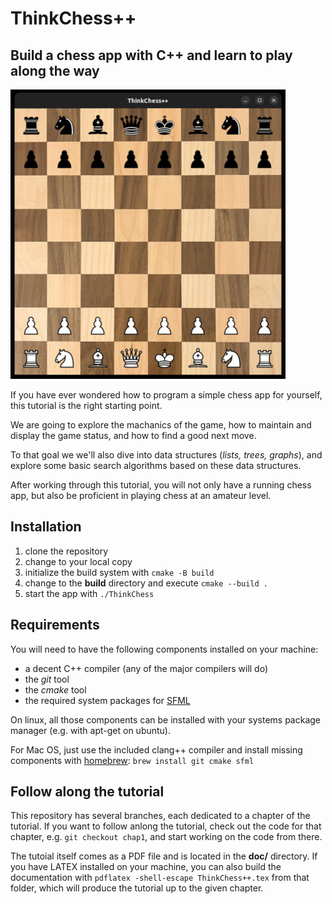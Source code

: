 # ThinkChess++
## Build a chess app with C++ and learn to play along the way

![GUI](doc/img/boardWithPieces.jpg)

If you have ever wondered how to program a simple chess app for yourself,
this tutorial is the right starting point.

We are going to explore the machanics of the game, how to maintain and display the game status,
and how to find a good next move.

To that goal we we'll also dive into data structures (*lists, trees, graphs*),
and explore some basic search algorithms based on these data structures.

After working through this tutorial, you will not only have a running chess app,
but also be proficient in playing chess at an amateur level.

## Installation
1. clone the repository
1. change to your local copy
1. initialize the build system with `cmake -B build`
1. change to the **build** directory and execute `cmake --build .`
1. start the app with `./ThinkChess`

## Requirements
You will need to have the following components installed on your machine:
* a decent C++ compiler (any of the major compilers will do)
* the *git* tool
* the *cmake* tool
* the required system packages for [SFML](https://www.sfml-dev.org/tutorials/2.6/start-cmake.php)

On linux, all those components can be installed with your systems package
manager (e.g. with apt-get on ubuntu).

For Mac OS, just use the included clang++ compiler and install missing components with
[homebrew](https://brew.sh/): `brew install git cmake sfml`

## Follow along the tutorial
This repository has several branches, each dedicated to a chapter of the tutorial.
If you want to follow anlong the tutorial, check out the code for that chapter, e.g.
`git checkout chap1`, and start working on the code from there.

The tutoial itself comes as a PDF file and is located in the **doc/** directory.
If you have LATEX installed on your machine, you can also build the documentation
with `pdflatex -shell-escape ThinkChess++.tex` from that folder, which will produce
the tutorial up to the given chapter.

